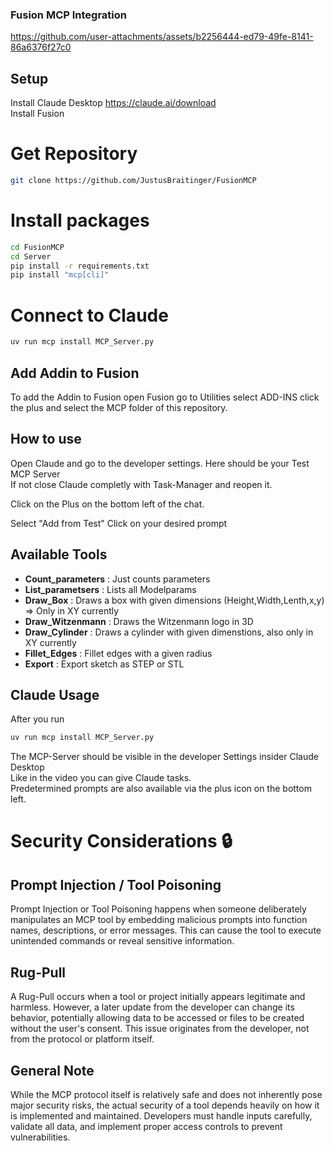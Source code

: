 ### Fusion MCP Integration



https://github.com/user-attachments/assets/b2256444-ed79-49fe-8141-86a6376f27c0


## Setup

Install Claude Desktop https://claude.ai/download  
Install Fusion

# Get Repository 
```bash
git clone https://github.com/JustusBraitinger/FusionMCP
```
# Install packages
```bash
cd FusionMCP
cd Server
pip install -r requirements.txt
pip install "mcp[cli]"
```
# Connect to Claude
```bash
uv run mcp install MCP_Server.py
```



## Add Addin to Fusion

To add the Addin to Fusion open Fusion go to Utilities select ADD-INS click the plus and select the MCP folder of this repository.


## How to use
Open Claude and go to the developer settings. Here should be your Test MCP Server  
If not close Claude completly with Task-Manager and reopen it.


Click on the Plus on the bottom left of the chat.  


Select "Add from Test"
Click on your desired prompt



## Available Tools

- **Count_parameters** : Just counts parameters
- **List_parametsers** : Lists all Modelparams
- **Draw_Box** : Draws a box with given dimensions (Height,Width,Lenth,x,y) => Only in XY currently
- **Draw_Witzenmann** : Draws the Witzenmann logo in 3D
- **Draw_Cylinder** : Draws a cylinder with given dimenstions, also only in XY currently
- **Fillet_Edges** : Fillet edges with a given radius
- **Export** : Export sketch as STEP or STL


## Claude Usage
After you run  
```bash
uv run mcp install MCP_Server.py
```
The MCP-Server should be visible in the developer Settings insider Claude Desktop  
Like in the video you can give Claude tasks.  
Predetermined prompts are also available via the plus icon on the bottom left.

# Security Considerations 🔒

## Prompt Injection / Tool Poisoning
Prompt Injection or Tool Poisoning happens when someone deliberately manipulates an MCP tool by embedding malicious prompts into function names, descriptions, or error messages. This can cause the tool to execute unintended commands or reveal sensitive information.

## Rug-Pull
A Rug-Pull occurs when a tool or project initially appears legitimate and harmless. However, a later update from the developer can change its behavior, potentially allowing data to be accessed or files to be created without the user's consent. This issue originates from the developer, not from the protocol or platform itself.

## General Note
While the MCP protocol itself is relatively safe and does not inherently pose major security risks, the actual security of a tool depends heavily on how it is implemented and maintained. Developers must handle inputs carefully, validate all data, and implement proper access controls to prevent vulnerabilities.


 
